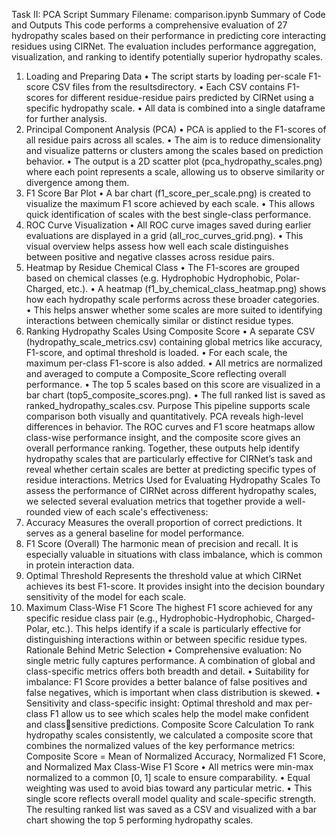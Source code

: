 Task II:
PCA Script Summary
Filename: comparison.ipynb
Summary of Code and Outputs
This code performs a comprehensive evaluation of 27 hydropathy scales based on their performance in predicting core interacting residues using CIRNet. The evaluation includes performance aggregation, visualization, and ranking to identify potentially superior hydropathy scales.
1. Loading and Preparing Data
• The script starts by loading per-scale F1-score CSV files from the resultsdirectory.
• Each CSV contains F1-scores for different residue-residue pairs predicted by CIRNet using a specific hydropathy scale.
• All data is combined into a single dataframe for further analysis.
2. Principal Component Analysis (PCA)
• PCA is applied to the F1-scores of all residue pairs across all scales.
• The aim is to reduce dimensionality and visualize patterns or clusters among the scales based on prediction behavior.
• The output is a 2D scatter plot (pca_hydropathy_scales.png) where each point represents a scale, allowing us to observe similarity or divergence among them.
3. F1 Score Bar Plot
• A bar chart (f1_score_per_scale.png) is created to visualize the maximum F1 score achieved by each scale.
• This allows quick identification of scales with the best single-class 
performance.
4. ROC Curve Visualization
• All ROC curve images saved during earlier evaluations are displayed in a grid (all_roc_curves_grid.png).
• This visual overview helps assess how well each scale distinguishes between positive and negative classes across residue pairs.
5. Heatmap by Residue Chemical Class
• The F1-scores are grouped based on chemical classes (e.g. Hydrophobic Hydrophobic, Polar-Charged, etc.).
• A heatmap (f1_by_chemical_class_heatmap.png) shows how each hydropathy scale performs across these broader categories.
• This helps answer whether some scales are more suited to identifying 
interactions between chemically similar or distinct residue types.
6. Ranking Hydropathy Scales Using Composite Score
• A separate CSV (hydropathy_scale_metrics.csv) containing global metrics like accuracy, F1-score, and optimal threshold is loaded.
• For each scale, the maximum per-class F1-score is also added.
• All metrics are normalized and averaged to compute a Composite_Score
reflecting overall performance.
• The top 5 scales based on this score are visualized in a bar chart 
(top5_composite_scores.png).
• The full ranked list is saved as ranked_hydropathy_scales.csv.
Purpose 
This pipeline supports scale comparison both visually and quantitatively. PCA reveals high-level differences in behavior. The ROC curves and F1 score heatmaps 
allow class-wise performance insight, and the composite score gives an overall performance ranking. Together, these outputs help identify hydropathy scales that 
are particularly effective for CIRNet’s task and reveal whether certain scales are better at predicting specific types of residue interactions.
Metrics Used for Evaluating Hydropathy Scales
To assess the performance of CIRNet across different hydropathy scales, we selected several evaluation metrics that together provide a well-rounded view of each scale's effectiveness:
1. Accuracy
Measures the overall proportion of correct predictions. It serves as a general baseline for model performance.
2. F1 Score (Overall)
The harmonic mean of precision and recall. It is especially valuable in 
situations with class imbalance, which is common in protein interaction data.
3. Optimal Threshold
Represents the threshold value at which CIRNet achieves its best F1-score. It provides insight into the decision boundary sensitivity of the model for each scale.
4. Maximum Class-Wise F1 Score
The highest F1 score achieved for any specific residue class pair (e.g., 
Hydrophobic-Hydrophobic, Charged-Polar, etc.). This helps identify if a scale is particularly effective for distinguishing interactions within or between specific residue types.
Rationale Behind Metric Selection
• Comprehensive evaluation: No single metric fully captures performance. A combination of global and class-specific metrics offers both breadth and detail.
• Suitability for imbalance: F1 Score provides a better balance of false positives 
and false negatives, which is important when class distribution is skewed.
• Sensitivity and class-specific insight: Optimal threshold and max per-class F1 allow us to see which scales help the model make confident and class￾sensitive predictions.
Composite Score Calculation
To rank hydropathy scales consistently, we calculated a composite score that combines the normalized values of the key performance metrics:
Composite Score = Mean of Normalized Accuracy, Normalized F1 Score, and 
Normalized Max Class-Wise F1 Score
• All metrics were min-max normalized to a common [0, 1] scale to ensure comparability.
• Equal weighting was used to avoid bias toward any particular metric.
• This single score reflects overall model quality and scale-specific strength.
The resulting ranked list was saved as a CSV and visualized with a bar chart showing the top 5 performing hydropathy scales.